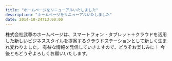 ```yaml
---
title: "ホームページをリニューアルいたしました"
description: "ホームページをリニューアルいたしました"
date: 2014-10-24T13:00:00
---
```



株式会社武尊のホームページは、スマートフォン・タブレット＋クラウドを活用した新しいビジネススタイルを提案するクラウドステーションとして新しく生まれ変わりました。
有益な情報を発信していきますので、どうぞお楽しみに！
今後ともどうぞよろしくお願いいたします。

